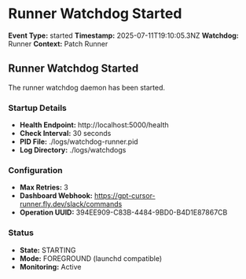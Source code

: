 # Runner Watchdog Started

**Event Type:** started
**Timestamp:** 2025-07-11T19:10:05.3NZ
**Watchdog:** Runner
**Context:** Patch Runner


## Runner Watchdog Started

The runner watchdog daemon has been started.

### Startup Details
- **Health Endpoint:** http://localhost:5000/health
- **Check Interval:** 30 seconds
- **PID File:** ./logs/watchdog-runner.pid
- **Log Directory:** ./logs/watchdogs

### Configuration
- **Max Retries:** 3
- **Dashboard Webhook:** https://gpt-cursor-runner.fly.dev/slack/commands
- **Operation UUID:** 394EE909-C83B-4484-9BD0-B4D1E87867CB

### Status
- **State:** STARTING
- **Mode:** FOREGROUND (launchd compatible)
- **Monitoring:** Active


